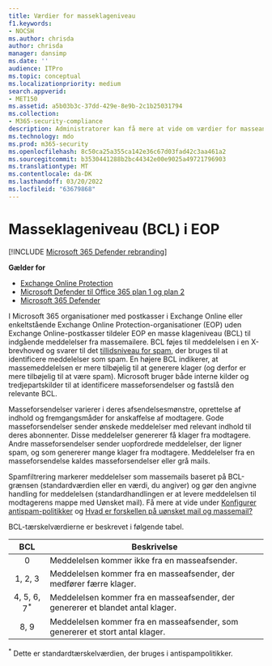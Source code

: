 ```yaml
---
title: Værdier for masseklageniveau
f1.keywords:
- NOCSH
ms.author: chrisda
author: chrisda
manager: dansimp
ms.date: ''
audience: ITPro
ms.topic: conceptual
ms.localizationpriority: medium
search.appverid:
- MET150
ms.assetid: a5b03b3c-37dd-429e-8e9b-2c1b25031794
ms.collection:
- M365-security-compliance
description: Administratorer kan få mere at vide om værdier for masseannulleringsniveau (BCL), der bruges i Exchange Online Protection (EOP).
ms.technology: mdo
ms.prod: m365-security
ms.openlocfilehash: 8c50ca25a355ca142e36c67d03fad42c3aa461a2
ms.sourcegitcommit: b3530441288b2bc44342e00e9025a49721796903
ms.translationtype: MT
ms.contentlocale: da-DK
ms.lasthandoff: 03/20/2022
ms.locfileid: "63679868"
---
```

# <a name="bulk-complaint-level-bcl-in-eop"></a>Masseklageniveau (BCL) i EOP

[!INCLUDE [Microsoft 365 Defender rebranding](../includes/microsoft-defender-for-office.md)]

**Gælder for**
- [Exchange Online Protection](exchange-online-protection-overview.md)
- [Microsoft Defender til Office 365 plan 1 og plan 2](defender-for-office-365.md)
- [Microsoft 365 Defender](../defender/microsoft-365-defender.md)

I Microsoft 365 organisationer med postkasser i Exchange Online eller enkeltstående Exchange Online Protection-organisationer (EOP) uden Exchange Online-postkasser tildeler EOP en masse klageniveau (BCL) til indgående meddelelser fra massemailere. BCL føjes til meddelelsen i en X-brevhoved og svarer til det [tillidsniveau for spam,](spam-confidence-levels.md) der bruges til at identificere meddelelser som spam. En højere BCL indikerer, at massemeddelelsen er mere tilbøjelig til at generere klager (og derfor er mere tilbøjelig til at være spam). Microsoft bruger både interne kilder og tredjepartskilder til at identificere masseforsendelser og fastslå den relevante BCL.

Masseforsendelser varierer i deres afsendelsesmønstre, oprettelse af indhold og fremgangsmåder for anskaffelse af modtagere. Gode masseforsendelser sender ønskede meddelelser med relevant indhold til deres abonnenter. Disse meddelelser genererer få klager fra modtagere. Andre masseforsendelser sender uopfordrede meddelelser, der ligner spam, og som genererer mange klager fra modtagere. Meddelelser fra en masseforsendelse kaldes masseforsendelser eller grå mails.

 Spamfiltrering markerer meddelelser  som massemails baseret på BCL-grænsen (standardværdien eller en værdi, du angiver) og gør den angivne handling for meddelelsen (standardhandlingen er at levere meddelelsen til modtagerens mappe med Uønsket mail). Få mere at vide under [Konfigurer antispam-politikker](configure-your-spam-filter-policies.md) og [Hvad er forskellen på uønsket mail og massemail?](what-s-the-difference-between-junk-email-and-bulk-email.md)

BCL-tærskelværdierne er beskrevet i følgende tabel.

|BCL|Beskrivelse|
|:---:|---|
|0|Meddelelsen kommer ikke fra en masseafsender.|
|1, 2, 3|Meddelelsen kommer fra en masseafsender, der medfører færre klager.|
|4, 5, 6, 7<sup>\*</sup>|Meddelelsen kommer fra en masseafsender, der genererer et blandet antal klager.|
|8, 9|Meddelelsen kommer fra en masseafsender, som genererer et stort antal klager.|

<sup>\*</sup> Dette er standardtærskelværdien, der bruges i antispampolitikker.
